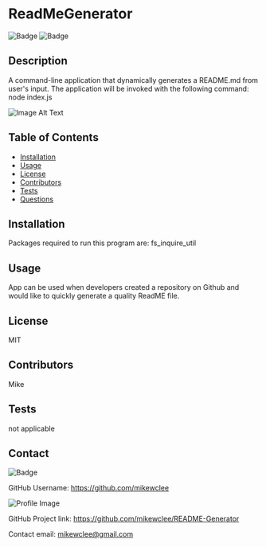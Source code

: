 
  # ReadMeGenerator

  ![Badge](https://img.shields.io/badge/project-ReadMeGenerator-green)
  ![Badge](https://img.shields.io/badge/Github-fs_inquire_util-blue) 

  ## Description
  A command-line application that dynamically generates a README.md from user's input. The application will be invoked with the following command: node index.js

  ![Image Alt Text](/assets/video.gif)

  ## Table of Contents
  - [Installation](#installation)
  - [Usage](#usage)
  - [License](#license)
  - [Contributors](#contributors)
  - [Tests](#tests)
  - [Questions](#Questions)

  ## Installation
  Packages required to run this program are: fs_inquire_util

  ## Usage
  App can be used when developers created a repository on Github and would like to quickly generate a quality ReadME file.

  ## License
  MIT

  ## Contributors
  Mike

  ## Tests
  not applicable


  ## Contact
  
![Badge](https://img.shields.io/badge/Github-mikewclee-green) 
  
GitHub Username: https://github.com/mikewclee
  
![Profile Image](https://github.com/mikewclee.png?size=150)
  
GitHub Project link: https://github.com/mikewclee/README-Generator
  
Contact email: mikewclee@gmail.com
  